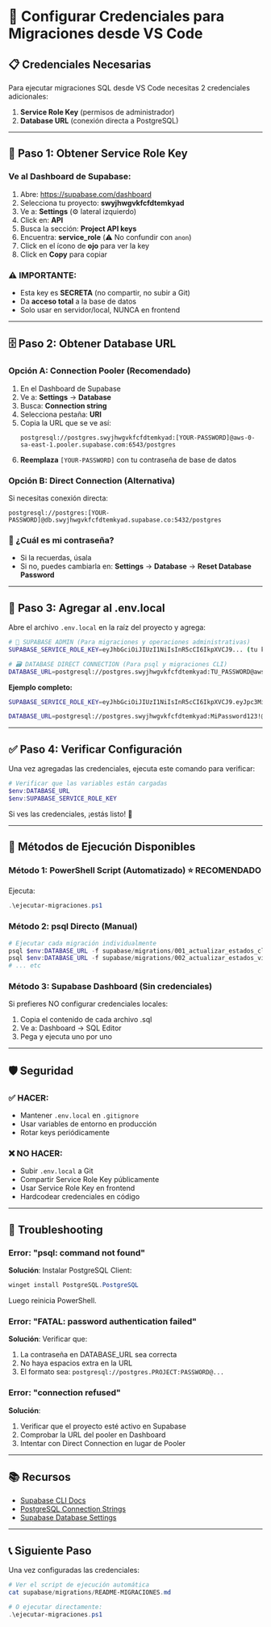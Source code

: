 # 🔐 Configurar Credenciales para Migraciones desde VS Code

## 📋 Credenciales Necesarias

Para ejecutar migraciones SQL desde VS Code necesitas 2 credenciales adicionales:

1. **Service Role Key** (permisos de administrador)
2. **Database URL** (conexión directa a PostgreSQL)

---

## 🚀 Paso 1: Obtener Service Role Key

### Ve al Dashboard de Supabase:
1. Abre: https://supabase.com/dashboard
2. Selecciona tu proyecto: **swyjhwgvkfcfdtemkyad**
3. Ve a: **Settings** (⚙️ lateral izquierdo)
4. Click en: **API**
5. Busca la sección: **Project API keys**
6. Encuentra: **service_role** (⚠️ No confundir con `anon`)
7. Click en el ícono de **ojo** para ver la key
8. Click en **Copy** para copiar

### ⚠️ IMPORTANTE:
- Esta key es **SECRETA** (no compartir, no subir a Git)
- Da **acceso total** a la base de datos
- Solo usar en servidor/local, NUNCA en frontend

---

## 🗄️ Paso 2: Obtener Database URL

### Opción A: Connection Pooler (Recomendado)
1. En el Dashboard de Supabase
2. Ve a: **Settings** → **Database**
3. Busca: **Connection string**
4. Selecciona pestaña: **URI**
5. Copia la URL que se ve así:
   ```
   postgresql://postgres.swyjhwgvkfcfdtemkyad:[YOUR-PASSWORD]@aws-0-sa-east-1.pooler.supabase.com:6543/postgres
   ```
6. **Reemplaza** `[YOUR-PASSWORD]` con tu contraseña de base de datos

### Opción B: Direct Connection (Alternativa)
Si necesitas conexión directa:
```
postgresql://postgres:[YOUR-PASSWORD]@db.swyjhwgvkfcfdtemkyad.supabase.co:5432/postgres
```

### 🔑 ¿Cuál es mi contraseña?
- Si la recuerdas, úsala
- Si no, puedes cambiarla en: **Settings** → **Database** → **Reset Database Password**

---

## 📝 Paso 3: Agregar al .env.local

Abre el archivo `.env.local` en la raíz del proyecto y agrega:

```bash
# 🔧 SUPABASE ADMIN (Para migraciones y operaciones administrativas)
SUPABASE_SERVICE_ROLE_KEY=eyJhbGciOiJIUzI1NiIsInR5cCI6IkpXVCJ9... (tu key aquí)

# 🗃️ DATABASE DIRECT CONNECTION (Para psql y migraciones CLI)
DATABASE_URL=postgresql://postgres.swyjhwgvkfcfdtemkyad:TU_PASSWORD@aws-0-sa-east-1.pooler.supabase.com:6543/postgres
```

**Ejemplo completo:**
```bash
SUPABASE_SERVICE_ROLE_KEY=eyJhbGciOiJIUzI1NiIsInR5cCI6IkpXVCJ9.eyJpc3MiOiJzdXBhYmFzZSIsInJlZiI6InN3eWpod2d2a2ZjZmR0ZW1reWFkIiwicm9sZSI6InNlcnZpY2Vfcm9sZSIsImlhdCI6MTc2MDQ1NTg4NCwiZXhwIjoyMDc2MDMxODg0fQ.abc123def456...

DATABASE_URL=postgresql://postgres.swyjhwgvkfcfdtemkyad:MiPassword123!@aws-0-sa-east-1.pooler.supabase.com:6543/postgres
```

---

## ✅ Paso 4: Verificar Configuración

Una vez agregadas las credenciales, ejecuta este comando para verificar:

```powershell
# Verificar que las variables están cargadas
$env:DATABASE_URL
$env:SUPABASE_SERVICE_ROLE_KEY
```

Si ves las credenciales, ¡estás listo! 🎉

---

## 🚀 Métodos de Ejecución Disponibles

### Método 1: PowerShell Script (Automatizado) ⭐ RECOMENDADO

Ejecuta:
```powershell
.\ejecutar-migraciones.ps1
```

### Método 2: psql Directo (Manual)

```powershell
# Ejecutar cada migración individualmente
psql $env:DATABASE_URL -f supabase/migrations/001_actualizar_estados_clientes.sql
psql $env:DATABASE_URL -f supabase/migrations/002_actualizar_estados_viviendas.sql
# ... etc
```

### Método 3: Supabase Dashboard (Sin credenciales)

Si prefieres NO configurar credenciales locales:
1. Copia el contenido de cada archivo .sql
2. Ve a: Dashboard → SQL Editor
3. Pega y ejecuta uno por uno

---

## 🛡️ Seguridad

### ✅ HACER:
- Mantener `.env.local` en `.gitignore`
- Usar variables de entorno en producción
- Rotar keys periódicamente

### ❌ NO HACER:
- Subir `.env.local` a Git
- Compartir Service Role Key públicamente
- Usar Service Role Key en frontend
- Hardcodear credenciales en código

---

## 🔧 Troubleshooting

### Error: "psql: command not found"
**Solución**: Instalar PostgreSQL Client:
```powershell
winget install PostgreSQL.PostgreSQL
```
Luego reinicia PowerShell.

### Error: "FATAL: password authentication failed"
**Solución**: Verificar que:
1. La contraseña en DATABASE_URL sea correcta
2. No haya espacios extra en la URL
3. El formato sea: `postgresql://postgres.PROJECT:PASSWORD@...`

### Error: "connection refused"
**Solución**:
1. Verificar que el proyecto esté activo en Supabase
2. Comprobar la URL del pooler en Dashboard
3. Intentar con Direct Connection en lugar de Pooler

---

## 📚 Recursos

- [Supabase CLI Docs](https://supabase.com/docs/guides/cli)
- [PostgreSQL Connection Strings](https://www.postgresql.org/docs/current/libpq-connect.html#LIBPQ-CONNSTRING)
- [Supabase Database Settings](https://supabase.com/dashboard/project/_/settings/database)

---

## 📞 Siguiente Paso

Una vez configuradas las credenciales:

```powershell
# Ver el script de ejecución automática
cat supabase/migrations/README-MIGRACIONES.md

# O ejecutar directamente:
.\ejecutar-migraciones.ps1
```
